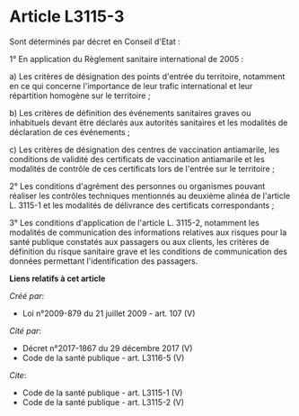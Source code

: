# Article L3115-3

Sont déterminés par décret en Conseil d'Etat : 

1° En application du Règlement sanitaire international de 2005 : 

a) Les critères de désignation des points d'entrée du territoire, notamment en ce qui concerne l'importance de leur trafic
international et leur répartition homogène sur le territoire ; 

b) Les critères de définition des événements sanitaires graves ou inhabituels devant être déclarés aux autorités sanitaires
et les modalités de déclaration de ces événements ; 

c) Les critères de désignation des centres de vaccination antiamarile, les conditions de validité des certificats de
vaccination antiamarile et les modalités de contrôle de ces certificats lors de l'entrée sur le territoire ; 

2° Les conditions d'agrément des personnes ou organismes pouvant réaliser les contrôles techniques mentionnés au deuxième
alinéa de l'article L. 3115-1 et les modalités de délivrance des certificats correspondants ; 

3° Les conditions d'application de l'article L. 3115-2, notamment les modalités de communication des informations relatives
aux risques pour la santé publique constatés aux passagers ou aux clients, les critères de définition du risque sanitaire
grave et les conditions de communication des données permettant l'identification des passagers.

**Liens relatifs à cet article**

_Créé par_:

  - Loi n°2009-879 du 21 juillet 2009 - art. 107 (V)

_Cité par_:

  - Décret n°2017-1867 du 29 décembre 2017 (V)
  - Code de la santé publique - art. L3116-5 (V)

_Cite_:

  - Code de la santé publique - art. L3115-1 (V)
  - Code de la santé publique - art. L3115-2 (V)
